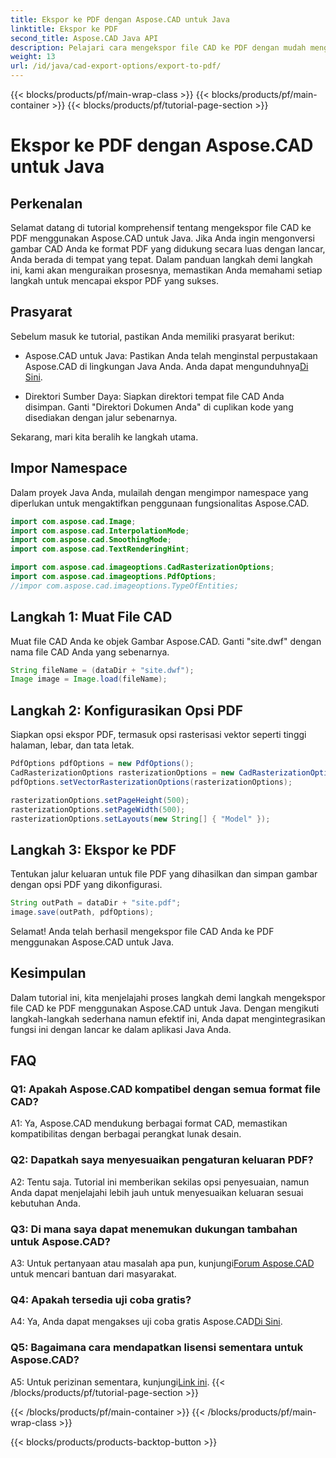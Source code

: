 ```yaml
---
title: Ekspor ke PDF dengan Aspose.CAD untuk Java
linktitle: Ekspor ke PDF
second_title: Aspose.CAD Java API
description: Pelajari cara mengekspor file CAD ke PDF dengan mudah menggunakan Aspose.CAD untuk Java. Ikuti panduan langkah demi langkah kami untuk integrasi yang lancar.
weight: 13
url: /id/java/cad-export-options/export-to-pdf/
---
```


{{< blocks/products/pf/main-wrap-class >}}
{{< blocks/products/pf/main-container >}}
{{< blocks/products/pf/tutorial-page-section >}}

# Ekspor ke PDF dengan Aspose.CAD untuk Java

## Perkenalan

Selamat datang di tutorial komprehensif tentang mengekspor file CAD ke PDF menggunakan Aspose.CAD untuk Java. Jika Anda ingin mengonversi gambar CAD Anda ke format PDF yang didukung secara luas dengan lancar, Anda berada di tempat yang tepat. Dalam panduan langkah demi langkah ini, kami akan menguraikan prosesnya, memastikan Anda memahami setiap langkah untuk mencapai ekspor PDF yang sukses.

## Prasyarat

Sebelum masuk ke tutorial, pastikan Anda memiliki prasyarat berikut:

-  Aspose.CAD untuk Java: Pastikan Anda telah menginstal perpustakaan Aspose.CAD di lingkungan Java Anda. Anda dapat mengunduhnya[Di Sini](https://releases.aspose.com/cad/java/).

- Direktori Sumber Daya: Siapkan direktori tempat file CAD Anda disimpan. Ganti "Direktori Dokumen Anda" di cuplikan kode yang disediakan dengan jalur sebenarnya.

Sekarang, mari kita beralih ke langkah utama.

## Impor Namespace

Dalam proyek Java Anda, mulailah dengan mengimpor namespace yang diperlukan untuk mengaktifkan penggunaan fungsionalitas Aspose.CAD.

```java
import com.aspose.cad.Image;
import com.aspose.cad.InterpolationMode;
import com.aspose.cad.SmoothingMode;
import com.aspose.cad.TextRenderingHint;

import com.aspose.cad.imageoptions.CadRasterizationOptions;
import com.aspose.cad.imageoptions.PdfOptions;
//impor com.aspose.cad.imageoptions.TypeOfEntities;
```

## Langkah 1: Muat File CAD

Muat file CAD Anda ke objek Gambar Aspose.CAD. Ganti "site.dwf" dengan nama file CAD Anda yang sebenarnya.

```java
String fileName = (dataDir + "site.dwf");
Image image = Image.load(fileName);
```

## Langkah 2: Konfigurasikan Opsi PDF

Siapkan opsi ekspor PDF, termasuk opsi rasterisasi vektor seperti tinggi halaman, lebar, dan tata letak.

```java
PdfOptions pdfOptions = new PdfOptions();
CadRasterizationOptions rasterizationOptions = new CadRasterizationOptions();
pdfOptions.setVectorRasterizationOptions(rasterizationOptions);

rasterizationOptions.setPageHeight(500);
rasterizationOptions.setPageWidth(500);
rasterizationOptions.setLayouts(new String[] { "Model" });
```

## Langkah 3: Ekspor ke PDF

Tentukan jalur keluaran untuk file PDF yang dihasilkan dan simpan gambar dengan opsi PDF yang dikonfigurasi.

```java
String outPath = dataDir + "site.pdf";
image.save(outPath, pdfOptions);
```

Selamat! Anda telah berhasil mengekspor file CAD Anda ke PDF menggunakan Aspose.CAD untuk Java.

## Kesimpulan

Dalam tutorial ini, kita menjelajahi proses langkah demi langkah mengekspor file CAD ke PDF menggunakan Aspose.CAD untuk Java. Dengan mengikuti langkah-langkah sederhana namun efektif ini, Anda dapat mengintegrasikan fungsi ini dengan lancar ke dalam aplikasi Java Anda.

## FAQ

### Q1: Apakah Aspose.CAD kompatibel dengan semua format file CAD?

A1: Ya, Aspose.CAD mendukung berbagai format CAD, memastikan kompatibilitas dengan berbagai perangkat lunak desain.

### Q2: Dapatkah saya menyesuaikan pengaturan keluaran PDF?

A2: Tentu saja. Tutorial ini memberikan sekilas opsi penyesuaian, namun Anda dapat menjelajahi lebih jauh untuk menyesuaikan keluaran sesuai kebutuhan Anda.

### Q3: Di mana saya dapat menemukan dukungan tambahan untuk Aspose.CAD?

 A3: Untuk pertanyaan atau masalah apa pun, kunjungi[Forum Aspose.CAD](https://forum.aspose.com/c/cad/19) untuk mencari bantuan dari masyarakat.

### Q4: Apakah tersedia uji coba gratis?

 A4: Ya, Anda dapat mengakses uji coba gratis Aspose.CAD[Di Sini](https://releases.aspose.com/).

### Q5: Bagaimana cara mendapatkan lisensi sementara untuk Aspose.CAD?

 A5: Untuk perizinan sementara, kunjungi[Link ini](https://purchase.aspose.com/temporary-license/).
{{< /blocks/products/pf/tutorial-page-section >}}

{{< /blocks/products/pf/main-container >}}
{{< /blocks/products/pf/main-wrap-class >}}

{{< blocks/products/products-backtop-button >}}
